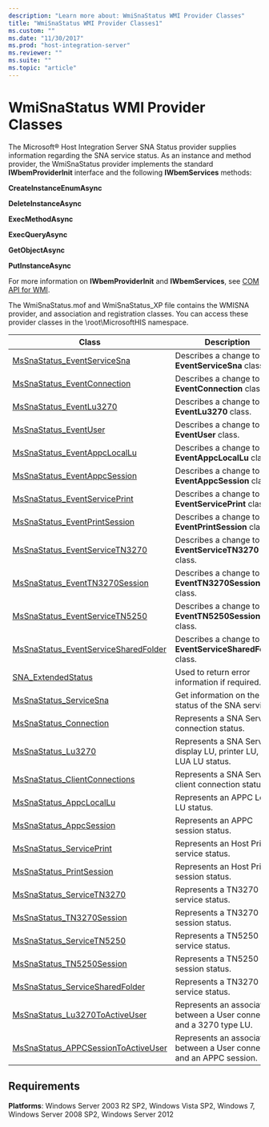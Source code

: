 ```yaml
---
description: "Learn more about: WmiSnaStatus WMI Provider Classes"
title: "WmiSnaStatus WMI Provider Classes1"
ms.custom: ""
ms.date: "11/30/2017"
ms.prod: "host-integration-server"
ms.reviewer: ""
ms.suite: ""
ms.topic: "article"
---
```

# WmiSnaStatus WMI Provider Classes
The Microsoft® Host Integration Server SNA Status provider supplies information regarding the SNA service status. As an instance and method provider, the WmiSnaStatus provider implements the standard **IWbemProviderInit** interface and the following **IWbemServices** methods:  
  
 **CreateInstanceEnumAsync**  
  
 **DeleteInstanceAsync**  
  
 **ExecMethodAsync**  
  
 **ExecQueryAsync**  
  
 **GetObjectAsync**  
  
 **PutInstanceAsync**  
  
 For more information on **IWbemProviderInit** and **IWbemServices**, see [COM API for WMI](/windows/win32/wmisdk/com-api-for-wmi).  
  
 The WmiSnaStatus.mof and WmiSnaStatus_XP file contains the WMISNA provider, and association and registration classes. You can access these provider classes in the \root\MicrosoftHIS namespace.  
  
|Class|Description|  
|-----------|-----------------|  
|[MsSnaStatus_EventServiceSna](../core/mssnastatus-eventservicesna-class1.md)|Describes a change to the **EventServiceSna** class.|  
|[MsSnaStatus_EventConnection](../core/mssnastatus-eventconnection-class2.md)|Describes a change to the **EventConnection** class|  
|[MsSnaStatus_EventLu3270](../core/mssnastatus-eventlu3270-class2.md)|Describes a change to the **EventLu3270** class.|  
|[MsSnaStatus_EventUser](../core/mssnastatus-eventuser-class1.md)|Describes a change to the **EventUser** class.|  
|[MsSnaStatus_EventAppcLocalLu](../core/mssnastatus-eventappclocallu-class2.md)|Describes a change to the **EventAppcLocalLu** class.|  
|[MsSnaStatus_EventAppcSession](../core/mssnastatus-eventappcsession-class2.md)|Describes a change to the **EventAppcSession** class.|  
|[MsSnaStatus_EventServicePrint](../core/mssnastatus-eventserviceprint-class2.md)|Describes a change to the **EventServicePrint** class.|  
|[MsSnaStatus_EventPrintSession](../core/mssnastatus-eventprintsession-class2.md)|Describes a change to the **EventPrintSession** class.|  
|[MsSnaStatus_EventServiceTN3270](../core/mssnastatus-eventservicetn3270-class2.md)|Describes a change to the **EventServiceTN3270** class.|  
|[MsSnaStatus_EventTN3270Session](../core/mssnastatus-eventtn3270session-class2.md)|Describes a change to the **EventTN3270Session** class.|  
|[MsSnaStatus_EventServiceTN5250](../core/mssnastatus-eventservicetn5250-class1.md)|Describes a change to the **EventTN5250Session** class.|  
|[MsSnaStatus_EventServiceSharedFolder](../core/mssnastatus-eventservicesharedfolder-class2.md)|Describes a change to the **EventServiceSharedFolder** class.|  
|[SNA_ExtendedStatus](../core/sna-extendedstatus-class1.md)|Used to return error information if required.|  
|[MsSnaStatus_ServiceSna](../core/mssnastatus-servicesna-class1.md)|Get information on the status of the SNA service.|  
|[MsSnaStatus_Connection](../core/mssnastatus-connection-class1.md)|Represents a SNA Service connection status.|  
|[MsSnaStatus_Lu3270](../core/mssnastatus-lu3270-class2.md)|Represents a SNA Service display LU, printer LU, or LUA LU status.|  
|[MsSnaStatus_ClientConnections](../core/mssnastatus-clientconnections-class1.md)|Represents a SNA Service client connection status.|  
|[MsSnaStatus_AppcLocalLu](../core/mssnastatus-appclocallu-class2.md)|Represents an APPC Local LU status.|  
|[MsSnaStatus_AppcSession](../core/mssnastatus-appcsession-class1.md)|Represents an APPC session status.|  
|[MsSnaStatus_ServicePrint](../core/mssnastatus-serviceprint-class1.md)|Represents an Host Printer service status.|  
|[MsSnaStatus_PrintSession](../core/mssnastatus-printsession-class2.md)|Represents an Host Printer session status.|  
|[MsSnaStatus_ServiceTN3270](../core/mssnastatus-servicetn3270-class2.md)|Represents a TN3270 service status.|  
|[MsSnaStatus_TN3270Session](../core/mssnastatus-tn3270session-class2.md)|Represents a TN3270 session status.|  
|[MsSnaStatus_ServiceTN5250](../core/mssnastatus-servicetn5250-class2.md)|Represents a TN5250 service status.|  
|[MsSnaStatus_TN5250Session](../core/mssnastatus-tn5250session-class1.md)|Represents a TN5250 session status.|  
|[MsSnaStatus_ServiceSharedFolder](../core/mssnastatus-servicesharedfolder-class2.md)|Represents a TN3270 service status.|  
|[MsSnaStatus_Lu3270ToActiveUser](../core/mssnastatus-lu3270toactiveuser-class2.md)|Represents an association between a User connection and a 3270 type LU.|  
|[MsSnaStatus_APPCSessionToActiveUser](../core/mssnastatus-appcsessiontoactiveuser-class1.md)|Represents an association between a User connection and an APPC session.|  
  
## Requirements  
 **Platforms**: Windows Server 2003 R2 SP2, Windows Vista SP2, Windows 7, Windows Server 2008 SP2, Windows Server 2012